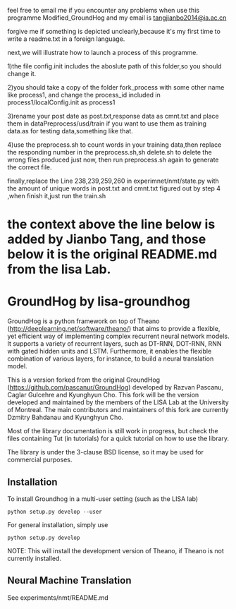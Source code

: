 feel free to email me if you encounter any problems when use this programme Modified_GroundHog
and my email is tangjianbo2014@ia.ac.cn

forgive me if something is depicted unclearly,because it's my first time to write
a readme.txt in a foreign language.

next,we will illustrate  how to launch a process of this programme.

1)the file config.init includes the aboslute path of this folder,so you should change it.

2)you should take a copy of the folder fork_process with some other name like process1,
and change the process_id included in process1/localConfig.init as process1

3)rename your post date as post.txt,response data as cmnt.txt and place them in dataPreprocess/usd/train if you
want to use them as training data.as for testing data,something like that.

4)use the preprocess.sh to count words in your training data,then 
replace the responding number in the preprocess.sh,sh delete.sh to delete the wrong files produced just now,
then run preprocess.sh again to generate the correct file.

finally,replace the Line 238,239,259,260 in experimnet/nmt/state.py with the amount of unique words in post.txt 
and cmnt.txt figured out by step 4 ,when finish it,just run the train.sh










the context above the line below is added by Jianbo Tang,
and those below it is the original README.md from the lisa Lab.
===========================


GroundHog by lisa-groundhog
===========================

GroundHog is a python framework on top of Theano
(http://deeplearning.net/software/theano/) that aims to provide a flexible, yet
efficient way of implementing complex recurrent neural network models. It
supports a variety of recurrent layers, such as DT-RNN, DOT-RNN, RNN with gated
hidden units and LSTM. Furthermore, it enables the flexible combination of
various layers, for instance, to build a neural translation model.

This is a version forked from the original GroundHog
(https://github.com/pascanur/GroundHog) developed by Razvan Pascanu, Caglar
Gulcehre and Kyunghyun Cho. This fork will be the version developed and
maintained by the members of the LISA Lab at the University of Montreal. The
main contributors and maintainers of this fork are currently Dzmitry Bahdanau
and Kyunghyun Cho.

Most of the library documentation is still work in progress, but check the files
containing Tut (in tutorials) for a quick tutorial on how to use the library.

The library is under the 3-clause BSD license, so it may be used for commercial
purposes. 


Installation
------------
To install Groundhog in a multi-user setting (such as the LISA lab)

``python setup.py develop --user``

For general installation, simply use

``python setup.py develop``

NOTE: This will install the development version of Theano, if Theano is not
currently installed.

Neural Machine Translation
--------------------------

See experiments/nmt/README.md

